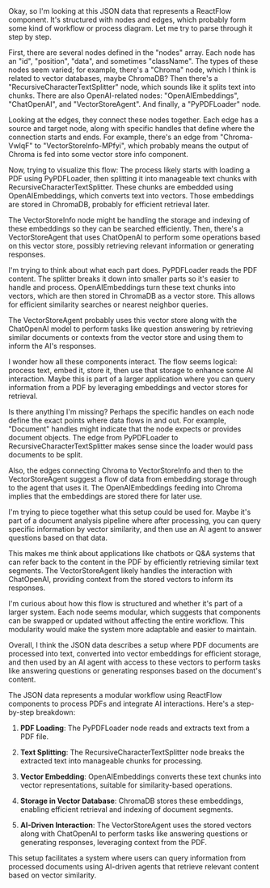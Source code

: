 <think>
Okay, so I'm looking at this JSON data that represents a ReactFlow component. It's structured with nodes and edges, which probably form some kind of workflow or process diagram. Let me try to parse through it step by step.

First, there are several nodes defined in the "nodes" array. Each node has an "id", "position", "data", and sometimes "className". The types of these nodes seem varied; for example, there's a "Chroma" node, which I think is related to vector databases, maybe ChromaDB? Then there's a "RecursiveCharacterTextSplitter" node, which sounds like it splits text into chunks. There are also OpenAI-related nodes: "OpenAIEmbeddings", "ChatOpenAI", and "VectorStoreAgent". And finally, a "PyPDFLoader" node.

Looking at the edges, they connect these nodes together. Each edge has a source and target node, along with specific handles that define where the connection starts and ends. For example, there's an edge from "Chroma-VwlqF" to "VectorStoreInfo-MPfyi", which probably means the output of Chroma is fed into some vector store info component.

Now, trying to visualize this flow: The process likely starts with loading a PDF using PyPDFLoader, then splitting it into manageable text chunks with RecursiveCharacterTextSplitter. These chunks are embedded using OpenAIEmbeddings, which converts text into vectors. Those embeddings are stored in ChromaDB, probably for efficient retrieval later.

The VectorStoreInfo node might be handling the storage and indexing of these embeddings so they can be searched efficiently. Then, there's a VectorStoreAgent that uses ChatOpenAI to perform some operations based on this vector store, possibly retrieving relevant information or generating responses.

I'm trying to think about what each part does. PyPDFLoader reads the PDF content. The splitter breaks it down into smaller parts so it's easier to handle and process. OpenAIEmbeddings turn these text chunks into vectors, which are then stored in ChromaDB as a vector store. This allows for efficient similarity searches or nearest neighbor queries.

The VectorStoreAgent probably uses this vector store along with the ChatOpenAI model to perform tasks like question answering by retrieving similar documents or contexts from the vector store and using them to inform the AI's responses.

I wonder how all these components interact. The flow seems logical: process text, embed it, store it, then use that storage to enhance some AI interaction. Maybe this is part of a larger application where you can query information from a PDF by leveraging embeddings and vector stores for retrieval.

Is there anything I'm missing? Perhaps the specific handles on each node define the exact points where data flows in and out. For example, "Document" handles might indicate that the node expects or provides document objects. The edge from PyPDFLoader to RecursiveCharacterTextSplitter makes sense since the loader would pass documents to be split.

Also, the edges connecting Chroma to VectorStoreInfo and then to the VectorStoreAgent suggest a flow of data from embedding storage through to the agent that uses it. The OpenAIEmbeddings feeding into Chroma implies that the embeddings are stored there for later use.

I'm trying to piece together what this setup could be used for. Maybe it's part of a document analysis pipeline where after processing, you can query specific information by vector similarity, and then use an AI agent to answer questions based on that data.

This makes me think about applications like chatbots or Q&A systems that can refer back to the content in the PDF by efficiently retrieving similar text segments. The VectorStoreAgent likely handles the interaction with ChatOpenAI, providing context from the stored vectors to inform its responses.

I'm curious about how this flow is structured and whether it's part of a larger system. Each node seems modular, which suggests that components can be swapped or updated without affecting the entire workflow. This modularity would make the system more adaptable and easier to maintain.

Overall, I think the JSON data describes a setup where PDF documents are processed into text, converted into vector embeddings for efficient storage, and then used by an AI agent with access to these vectors to perform tasks like answering questions or generating responses based on the document's content.
</think>

The JSON data represents a modular workflow using ReactFlow components to process PDFs and integrate AI interactions. Here's a step-by-step breakdown:

1. **PDF Loading**: The PyPDFLoader node reads and extracts text from a PDF file.

2. **Text Splitting**: The RecursiveCharacterTextSplitter node breaks the extracted text into manageable chunks for processing.

3. **Vector Embedding**: OpenAIEmbeddings converts these text chunks into vector representations, suitable for similarity-based operations.

4. **Storage in Vector Database**: ChromaDB stores these embeddings, enabling efficient retrieval and indexing of document segments.

5. **AI-Driven Interaction**: The VectorStoreAgent uses the stored vectors along with ChatOpenAI to perform tasks like answering questions or generating responses, leveraging context from the PDF.

This setup facilitates a system where users can query information from processed documents using AI-driven agents that retrieve relevant content based on vector similarity.